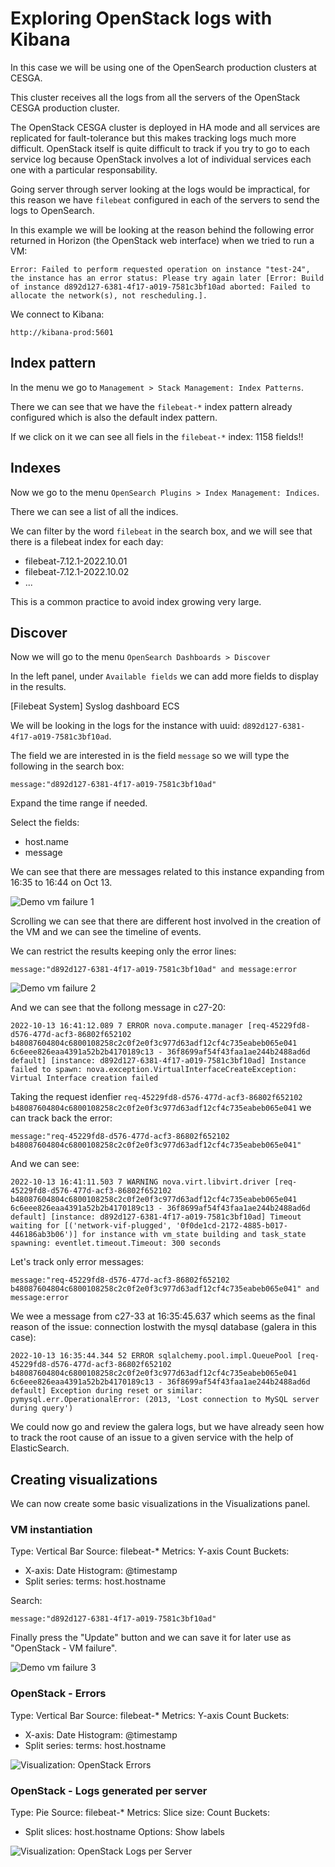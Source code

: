 # Exploring OpenStack logs with Kibana

In this case we will be using one of the OpenSearch production clusters at CESGA.

This cluster receives all the logs from all the servers of the OpenStack CESGA production cluster.

The OpenStack CESGA cluster is deployed in HA mode and all services are replicated for fault-tolerance but this makes tracking logs much more difficult. OpenStack itself is quite difficult to track if you try to go to each service log because OpenStack involves a lot of individual services each one with a particular responsability.

Going server through server looking at the logs would be impractical, for this reason we have `filebeat` configured in each of the servers to send the logs to OpenSearch.


In this example we will be looking at the reason behind the following error returned in Horizon (the OpenStack web interface) when we tried to run a VM:
```
Error: Failed to perform requested operation on instance "test-24", the instance has an error status: Please try again later [Error: Build of instance d892d127-6381-4f17-a019-7581c3bf10ad aborted: Failed to allocate the network(s), not rescheduling.].
```

We connect to Kibana:

    http://kibana-prod:5601

## Index pattern
In the menu we go to `Management > Stack Management: Index Patterns`.

There we can see that we have the `filebeat-*` index pattern already configured which is also the default index pattern.

If we click on it we can see all fiels in the `filebeat-*` index: 1158 fields!!

## Indexes
Now we go to the menu `OpenSearch Plugins > Index Management: Indices`.

There we can see a list of all the indices.

We can filter by the word `filebeat` in the search box, and we will see that there is a filebeat index for each day:
- filebeat-7.12.1-2022.10.01
- filebeat-7.12.1-2022.10.02
- ...

This is a common practice to avoid index growing very large.

## Discover
Now we will go to the menu `OpenSearch Dashboards > Discover`


In the left panel, under `Available fields` we can add more fields to display in the results.

[Filebeat System] Syslog dashboard ECS



We will be looking in the logs for the instance with uuid: `d892d127-6381-4f17-a019-7581c3bf10ad`.

The field we are interested in is the field `message` so we will type the following in the search box:
```
message:"d892d127-6381-4f17-a019-7581c3bf10ad"
```

Expand the time range if needed.

Select the fields:
- host.name
- message

We can see that there are messages related to this instance expanding from 16:35 to 16:44 on Oct 13.

![Demo vm failure 1](kibana_demo_openstack_vm_failure_1.png)

Scrolling we can see that there are different host involved in the creation of the VM and we can see the timeline of events.

We can restrict the results keeping only the error lines:
```
message:"d892d127-6381-4f17-a019-7581c3bf10ad" and message:error
```

![Demo vm failure 2](kibana_demo_openstack_vm_failure_2.png)

And we can see that the follong message in c27-20:
```
2022-10-13 16:41:12.089 7 ERROR nova.compute.manager [req-45229fd8-d576-477d-acf3-86802f652102 b48087604804c6800108258c2c0f2e0f3c977d63adf12cf4c735eabeb065e041 6c6eee826eaa4391a52b2b4170189c13 - 36f8699af54f43faa1ae244b2488ad6d default] [instance: d892d127-6381-4f17-a019-7581c3bf10ad] Instance failed to spawn: nova.exception.VirtualInterfaceCreateException: Virtual Interface creation failed
```

Taking the request idenfier `req-45229fd8-d576-477d-acf3-86802f652102 b48087604804c6800108258c2c0f2e0f3c977d63adf12cf4c735eabeb065e041` we can track back the error:
```
message:"req-45229fd8-d576-477d-acf3-86802f652102 b48087604804c6800108258c2c0f2e0f3c977d63adf12cf4c735eabeb065e041"
```

And we can see:
```
2022-10-13 16:41:11.503 7 WARNING nova.virt.libvirt.driver [req-45229fd8-d576-477d-acf3-86802f652102 b48087604804c6800108258c2c0f2e0f3c977d63adf12cf4c735eabeb065e041 6c6eee826eaa4391a52b2b4170189c13 - 36f8699af54f43faa1ae244b2488ad6d default] [instance: d892d127-6381-4f17-a019-7581c3bf10ad] Timeout waiting for [('network-vif-plugged', '0f0de1cd-2172-4885-b017-446186ab3b06')] for instance with vm_state building and task_state spawning: eventlet.timeout.Timeout: 300 seconds
```

Let's track only error messages:
```
message:"req-45229fd8-d576-477d-acf3-86802f652102 b48087604804c6800108258c2c0f2e0f3c977d63adf12cf4c735eabeb065e041" and message:error
```

We wee a message from c27-33 at 16:35:45.637 which seems as the final reason of the issue: connection lostwith the mysql database (galera in this case):
```
2022-10-13 16:35:44.344 52 ERROR sqlalchemy.pool.impl.QueuePool [req-45229fd8-d576-477d-acf3-86802f652102 b48087604804c6800108258c2c0f2e0f3c977d63adf12cf4c735eabeb065e041 6c6eee826eaa4391a52b2b4170189c13 - 36f8699af54f43faa1ae244b2488ad6d default] Exception during reset or similar: pymysql.err.OperationalError: (2013, 'Lost connection to MySQL server during query')
```

We could now go and review the galera logs, but we have already seen how to track the root cause of an issue to a given service with the help of ElasticSearch.

## Creating visualizations
We can now create some basic visualizations in the Visualizations panel.

### VM instantiation
Type: Vertical Bar
Source: filebeat-*
Metrics: Y-axis Count
Buckets:
- X-axis: Date Histogram: @timestamp
- Split series: terms: host.hostname

Search:
```
message:"d892d127-6381-4f17-a019-7581c3bf10ad"
```

Finally press the "Update" button and we can save it for later use as "OpenStack - VM failure".

![Demo vm failure 3](http://bigdata.cesga.es/img/kibana_demo_openstack_vm_failure_3.png)

### OpenStack - Errors
Type: Vertical Bar
Source: filebeat-*
Metrics: Y-axis Count
Buckets:
- X-axis: Date Histogram: @timestamp
- Split series: terms: host.hostname

![Visualization: OpenStack Errors](http://bigdata.cesga.es/img/kibana_demo_visualization_openstack_errors.png)

### OpenStack - Logs generated per server
Type: Pie
Source: filebeat-*
Metrics: Slice size: Count
Buckets:
- Split slices: host.hostname
Options: Show labels

![Visualization: OpenStack Logs per Server](http://bigdata.cesga.es/img/kibana_demo_visualization_openstack_logs_per_server.png)
